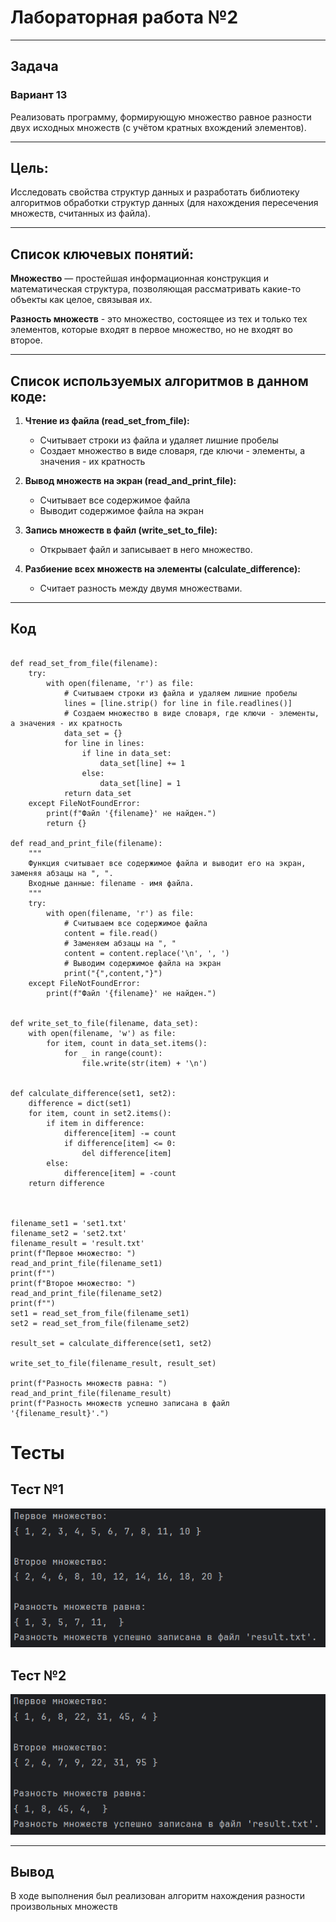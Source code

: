 
# Лабораторная работа №2
---

## Задача	
			
### Вариант 13

 Реализовать программу, формирующую множество равное разности двух исходных множеств (с учётом кратных вхождений элементов).

---

## Цель:

 Исследовать свойства структур данных и разработать библиотеку алгоритмов обработки структур данных (для нахождения пересечения множеств, считанных из файла).

---

## Список ключевых понятий:

 **Множество** — простейшая информационная конструкция и математическая структура,
позволяющая рассматривать какие-то объекты как целое, связывая их.

 **Разность множеств** - это множество, состоящее из тех и только тех элементов, которые входят в первое множество, но не входят во второе.

---

## **Список используемых алгоритмов в данном коде:**

1. **Чтение из файла (read_set_from_file):**
   - Считывает строки из файла и удаляет лишние пробелы
   - Создает множество в виде словаря, где ключи - элементы, а значения - их кратность

2. **Вывод множеств на экран (read_and_print_file):**
   - Считывает все содержимое файла
   - Выводит содержимое файла на экран

3. **Запись множеств в файл (write_set_to_file):**
   - Открывает файл и записывает в него множество.

4. **Разбиение всех множеств на элементы (calculate_difference):**
   - Считает разность между двумя множествами.

---
## Код

```

def read_set_from_file(filename):
    try:
        with open(filename, 'r') as file:
            # Считываем строки из файла и удаляем лишние пробелы
            lines = [line.strip() for line in file.readlines()]
            # Создаем множество в виде словаря, где ключи - элементы, а значения - их кратность
            data_set = {}
            for line in lines:
                if line in data_set:
                    data_set[line] += 1
                else:
                    data_set[line] = 1
            return data_set
    except FileNotFoundError:
        print(f"Файл '{filename}' не найден.")
        return {}

def read_and_print_file(filename):
    """
    Функция считывает все содержимое файла и выводит его на экран, заменяя абзацы на ", ".
    Входные данные: filename - имя файла.
    """
    try:
        with open(filename, 'r') as file:
            # Считываем все содержимое файла
            content = file.read()
            # Заменяем абзацы на ", "
            content = content.replace('\n', ', ')
            # Выводим содержимое файла на экран
            print("{",content,"}")
    except FileNotFoundError:
        print(f"Файл '{filename}' не найден.")


def write_set_to_file(filename, data_set):
    with open(filename, 'w') as file:
        for item, count in data_set.items():
            for _ in range(count):
                file.write(str(item) + '\n')


def calculate_difference(set1, set2):
    difference = dict(set1)
    for item, count in set2.items():
        if item in difference:
            difference[item] -= count
            if difference[item] <= 0:
                del difference[item]
        else:
            difference[item] = -count
    return difference



filename_set1 = 'set1.txt'
filename_set2 = 'set2.txt'
filename_result = 'result.txt'
print(f"Первое множество: ")
read_and_print_file(filename_set1)
print(f"")
print(f"Второе множество: ")
read_and_print_file(filename_set2)
print(f"")
set1 = read_set_from_file(filename_set1)
set2 = read_set_from_file(filename_set2)

result_set = calculate_difference(set1, set2)

write_set_to_file(filename_result, result_set)

print(f"Разность множеств равна: ")
read_and_print_file(filename_result)
print(f"Разность множеств успешно записана в файл '{filename_result}'.")
```
# Тесты

Тест №1
---
![image](test1.png)

Тест №2
---
![image](test2.png)

---

## Вывод

В ходе выполнения был реализован алгоритм нахождения разности произвольных множеств

